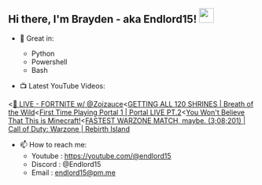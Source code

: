 ## Hi there, I'm Brayden - aka Endlord15! <img src='https://github.com/Endlord15/endlord15/blob/main/wave.gif?raw=true](https://github.com/Endlord15/endlord15/blob/38bca1b569f19b03a6cf246c35db5f7e2f331cc5/wave.gif' width=30>

- 🦾 Great in:
  - Python
  - Powershell
  - Bash

- 📺 Latest YouTube Videos:
<!-- YOUTUBE:START --><<a href="https://www.youtube.com/watch?v=dj6IcxTSEjo">🔴 LIVE - FORTNITE w/ @Zoizauce</a><<a href="https://www.youtube.com/watch?v=15BQtpMhUMs">GETTING ALL 120 SHRINES | Breath of the Wild</a><<a href="https://www.youtube.com/watch?v=C8mbazN4nE8">First Time Playing Portal 1 |  Portal LIVE PT.2</a><<a href="https://www.youtube.com/watch?v=k0WACaSr1MA">You Won&#39;t Believe That This is Minecraft!</a><<a href="https://www.youtube.com/watch?v=oK2JpQ2K20w">FASTEST WARZONE MATCH, maybe. &lpar;3;08;201&rpar; | Call of Duty: Warzone | Rebirth Island</a><!-- YOUTUBE:END -->

- 📫 How to reach me:
  - Youtube : <https://youtube.com/@endlord15>
  - Discord : @Endlord15
  - Email : endlord15@pm.me
